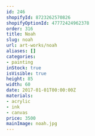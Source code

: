 ```yaml
---
id: 246
shopifyId: 8723262570826
shopifyOptionId: 47772424962378
order: 316
title: Noah
slug: noah
url: art-works/noah
aliases: []
categories:
- painting
inStock: true
isVisible: true
height: 85
width: 60
date: 2017-01-01T00:00:00Z
materials:
- acrylic
- ink
- canvas
price: 3500
mainImage: noah.jpg
---
```

